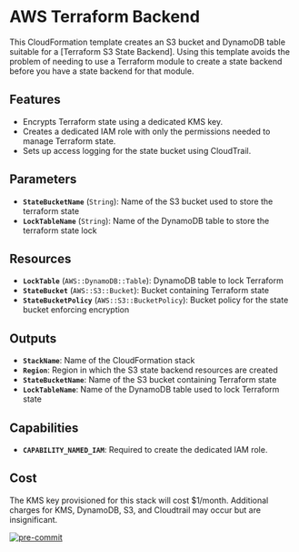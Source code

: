 # AWS Terraform Backend

This CloudFormation template creates an S3 bucket and DynamoDB table suitable
for a \[Terraform S3 State Backend\]. Using this template avoids the problem of
needing to use a Terraform module to create a state backend before you have a
state backend for that module.

## Features

- Encrypts Terraform state using a dedicated KMS key.
- Creates a dedicated IAM role with only the permissions needed to manage
  Terraform state.
- Sets up access logging for the state bucket using CloudTrail.

## Parameters

- __`StateBucketName`__ (`String`): Name of the S3 bucket used to store the
  terraform state
- __`LockTableName`__ (`String`): Name of the DynamoDB table to store the
  terraform state lock

## Resources

- __`LockTable`__ (`AWS::DynamoDB::Table`): DynamoDB table to lock Terraform
- __`StateBucket`__ (`AWS::S3::Bucket`): Bucket containing Terraform state
- __`StateBucketPolicy`__ (`AWS::S3::BucketPolicy`): Bucket policy for the state
  bucket enforcing encryption

## Outputs

- __`StackName`__: Name of the CloudFormation stack
- __`Region`__: Region in which the S3 state backend resources are created
- __`StateBucketName`__: Name of the S3 bucket containing Terraform state
- __`LockTableName`__: Name of the DynamoDB table used to lock Terraform state

## Capabilities

- __`CAPABILITY_NAMED_IAM`__: Required to create the dedicated IAM role.

## Cost

<!-- TODO add KMS -->

The KMS key provisioned for this stack will cost $1/month. Additional charges
for KMS, DynamoDB, S3, and Cloudtrail may occur but are insignificant.

[![pre-commit](https://img.shields.io/badge/pre--commit-enabled-brightgreen?logo=pre-commit)](https://github.com/pre-commit/pre-commit)
